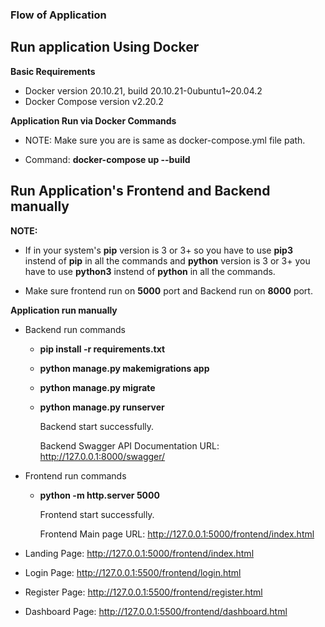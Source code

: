### Flow of Application

## Run application Using Docker

**Basic Requirements**
 - Docker version 20.10.21, build 20.10.21-0ubuntu1~20.04.2
 - Docker Compose version v2.20.2

**Application Run via Docker Commands**
  - NOTE: Make sure you are is same as docker-compose.yml file path.
  
  - Command: **docker-compose up --build**



## Run Application's Frontend and Backend manually
**NOTE:**
- If in your system's **pip** version is 3 or 3+ so you have to use **pip3** instend of **pip** in all the commands and **python** version is 3 or 3+ you have to use **python3** instend of **python** in all the commands.

- Make sure frontend run on **5000** port and Backend run on **8000** port.


**Application run manually**
- Backend run commands
    - **pip install -r requirements.txt**
    - **python manage.py makemigrations app**
    - **python manage.py migrate**
    - **python manage.py runserver**

      Backend start successfully.

      Backend Swagger API Documentation URL: http://127.0.0.1:8000/swagger/

- Frontend run commands
    - **python -m http.server 5000**

      Frontend start successfully.

      Frontend Main page URL: http://127.0.0.1:5000/frontend/index.html


- Landing Page: http://127.0.0.1:5000/frontend/index.html
- Login Page: http://127.0.0.1:5500/frontend/login.html
- Register Page: http://127.0.0.1:5500/frontend/register.html
- Dashboard Page: http://127.0.0.1:5500/frontend/dashboard.html

